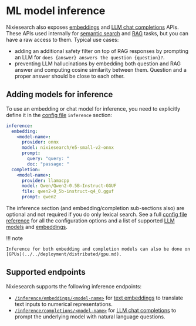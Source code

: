 # ML model inference

Nixiesearch also exposes [embeddings](embeddings.md) and [LLM chat completions](completions.md) APIs. These APIs used internally for [semantic search](../search/query.md) and [RAG](../search/rag.md) tasks, but you can have a raw access to them. Typical use cases:

* adding an additional safety filter on top of RAG responses by prompting an LLM for `does {answer} answers the question {question}?`.
* preventing LLM hallucinations by embedding both question and RAG answer and computing cosine similarity between them. Question and a proper answer should be close to each other.

## Adding models for inference

To use an embedding or chat model for inference, you need to explicitly define it in the [config file](../../reference/config.md) `inference` section:

```yaml
inference:
  embedding:
    <model-name>:
      provider: onnx
      model: nixiesearch/e5-small-v2-onnx
      prompt:
        query: "query: "
        doc: "passage: "
  completion:
    <model-name>:
      provider: llamacpp
      model: Qwen/Qwen2-0.5B-Instruct-GGUF
      file: qwen2-0_5b-instruct-q4_0.gguf
      prompt: qwen2
```

The inference section (and embedding/completion sub-sections also) are optional and not required if you do only lexical search. See a full [config file reference](../../reference/config.md#ml-inference) for all the configuration options and a list of supported [LLM models](../inference/completions.md) and [embeddings](../inference/embeddings.md).

!!! note

    Inference for both embedding and completion models can also be done on [GPUs](../../deployment/distributed/gpu.md).

## Supported endpoints

Nixiesearch supports the following inference endpoints:

* [`/inference/embeddings/<model-name>`](embeddings.md) for [text embeddings](embeddings.md) to translate text inputs to numerical representations.
* [`/inference/completions/<model-name>`](completions.md) for [LLM chat completions](completions.md) to prompt the underlying model with natural language questions.

